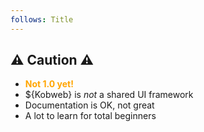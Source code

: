 ```yaml
---
follows: Title
---
```


## ⚠️ Caution ⚠️

* <span style="color:orange">**Not 1.0 yet!**</span>
* ${Kobweb} is *not* a shared UI framework
* Documentation is OK, not great
* A lot to learn for total beginners
